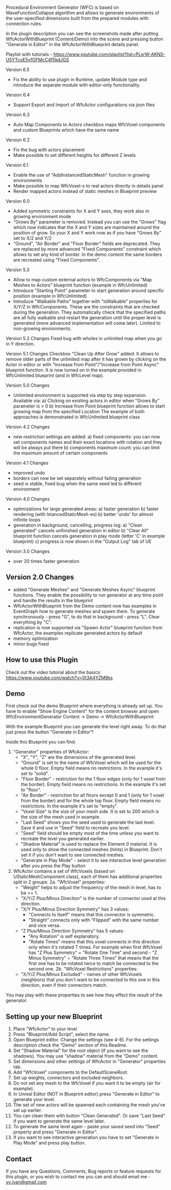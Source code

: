 Procedural Environment Generator (WFC) is based on WaveFunctionCollapse algorithm and allows to generate environments of the user-specified dimensions built from the prepared modules with connection rules.

In the plugin description you can see the screenshots made after putting WfcActorWithBlueprint (Content/Demo) into the scene and pressing button "Generate in Editor" in the WfcActorWithBlueprint details panel.

Playlist with tutorials - https://www.youtube.com/playlist?list=PLsrW-AKNS-U5YTcoE5yfGFMcC4f5kdJGS

Version 6.5
 - Fix the ability to use plugin in Runtime, update Module type and introduce the separate module with editor-only functionality.

Version 6.4
 - Support Export and Import of WfcActor configurations via json files

Version 6.3
 - Auto Map Components to Actors checkbox maps WfcVoxel components and custom Blueprints which have the same name

Version 6.2
 - Fix the bug with actors placement
 - Make possible to set different heights for different Z levels

Version 6.1
 - Enable the use of "AddInstancedStaticMesh" function in growing environments
 - Make possible to map WfcVoxel-s to real actors directly in details panel
 - Render mapped actors instead of static meshes in Blueprint preview

Version 6.0
 - Added symmetric constraints for X and Y axes, they work also in growing environment mode
 - "Grows By" parameter is removed. Instead you can use the "Grows" flag which now indicates that the X and Y sizes
   are maintained around the position of grow. So your X and Y work now as if you have "Grows By" set to X/2 and Y/2
 - "Ground", "Air Border" and "Floor Border" fields are deprecated. They are replaced by more advanced
   "Fixed Components" constraint which allows to set any kind of border. In the demo content the same borders are
   recreated using "Fixed Components".

Version 5.3
 - Allow to map custom external actors to WfcComponents via "Map Meshes to Actors" blueprint function (example in WfcUnlimited)
 - Introduce "Starting Point" parameter to start generation around specific position (example in WfcUnlimited)
 - Introduce "Walkable Paths" together with "IsWalkable" properlies for X/Y/Z in WfcComponents. These are the constraints
   that are checked during the generation. They automatically check that the specified paths are all fully walkable and restart
   the generation until the proper level is generated (more advanced implementation will come later). Limited to non-growing environments.

Version 5.2 Changes
 Fixed bug with wholes in unlimited map when you go in Y direction.

Version 5.1 Changes
 Checkbox "Clean Up After Grow" added. It allows to remove older parts of the unlimited map after
 it has grown by clicking on the Actor in editor or with "Increase from Point"/"Increase from Point Async"
 blueprint function. It is now turned on in the example provided in WfcUnlimited blueprint (and in WfcLevel map).

Version 5.0 Changes
 - Unlimited environment is supported via step by step expansion.
   Available via:
    a) Clicking on existing actors in editor when "Grows By" parameter is > 0
    b) Increase from Point blueprint function allows to start growing map from the specified Location
   The example of both approaches is demonstrated in WfcUnlimited blueprint class

Version 4.2 Changes
 - new restriction settings are added:
   a) fixed components: you can now set components names and their exact locations with rotation and they will be always put there
   b) components maximum count: you can limit the maximum amount of certain components

Version 4.1 Changes
 - improved undo
 - borders can now be set separately without failing generation
 - seed is stable, fixed bug when the same seed led to different environment

Version 4.0 Changes
 - optimizations for large generated areas:
   a) faster generation
   b) faster rendering (with IstancedStaticMesh-es)
   b) better 'undo' for almost infinite loops
 - generation in background, cancelling, progress log:
   a) "Clean generated" cancels unfinished generation in editor
   b) "Clear All" blueprint function cancels generation in play mode (letter 'C' in example blueprint)
   c) progress is now shown in the "Output Log" tab of UE

Version 3.0 Changes
 - over 20 times faster generation

Version 2.0 Changes
-------------
 - added "Generate Meshes" and "Generate Meshes Async" blueprint functions. They enable the possibility to run generator at any time
   point and handle the results in the blueprint
 - WfcActorWithBlueprint from the Demo content now has examples in EventGraph how to generate meshes and spawn them.
   To generate synchronously - press "G", to do that in background - press "L". Clear everything by "C".
 - replication is now supported via "Spawn Actor" blueprint function from WfcActor, the examples replicate generated actors by default
 - memory optimization
 - minor bugs fixed

How to use this Plugin
-------------

Check out the video tutorial about the basics: https://www.youtube.com/watch?v=0t3A4YZM6ks

Demo
-------------
First check out the demo Blueprint where everything is already set up.
You have to enable "Show Engine Content" for the content browser and open WfcEnvironmentGenerator Content -> Demo -> WfcActorWithBlueprint

With the example Blueprint you can generate the level right away.
To do that just press the button "Generate in Editor"!

Inside this Blueprint you can find:
1. "Generator" properties of WfcActor:
   - "X", "Y", "Z" are the dimensions of the generated level.
   - "Ground" is set to the name of WfcVoxel which will be used for the whole 0 floor. Empty field means no restrictions.
     In the example it's set to "solid".
   - "Floor Border" - restriction for the 1 floor edges (only for 1 voxel from the border). Empty field means no restrictions.
     In the example it's set to "floor".
   - "Air Border" - restriction for all floors except 0 and 1 (only for 1 voxel from the border) and for the whole top floor.
     Empty field means no restrictions. In the example it's set to "empty".
   - "Voxel Size" is the size of your mesh side. It is set to 200 which is the size of the mesh used in example.
   - "Last Seed" shows you the seed used to generate the last level. Save it and use in "Seed" field to recreate you level.
   - "Seed" field should be empty most of the time unless you want to recreate the level you generated earlier.
   - "Shadow Material" is used to replace the Element 0 material. It is used only to show the connected meshes (hints) in Blueprint.
     Don't set it if you don't want to see connected meshes.
   - "Generate in Play Mode" - select it to see interactive level generation after you press the Play button
2. WfcActor contains a set of WfcVoxels (based on UStaticMeshComponent class), each of them has additional properties split in 2 groups:
 2a. "WfcVoxel" properties:
   - "Weight" helps to adjust the frequiency of the mesh in level, has to be >= 1.
   - "X/Y/Z Plus/Minus Direction" is the number of connector used at this direction.
   - "X/Y Plus/Minus Direction Symmetry" has 3 values:
     - "Connects to Itself" means that this connector is symmetric.
     - "Straight" connects only with "Flipped" with the same number and vice versa.
   - "Z Plus/Minus Direction Symmetry" has 5 values:
     - "Any Rotation" is self explanatory.
     - "Rotate <T> Times" means that this voxel connects in this direction only when it's rotated T times.
       For example when first WfcVoxel has "Z Plus Symmetry" = "Rotate One Time" and second - "Z Minus Symmetry" = "Rotate Three Times"
       that means that the first one has to be rotated twice to match be connected to the second one.
 2b. "WfcVoxel Restrictions" properties:
   - "X/Y/Z Plus/Minus Excluded" - names of other WfcVoxels (neighbors) that you don't want to be connected to this one in this direction,
     even if their connectors match.

You may play with these properties to see how they effect the result of the generator.

Setting up your new Blueprint
-------------

1. Place "WfcActor" to your level
2. Press "Blueprint/Add Script", select the name.
3. Open Blueprint editor. Change the settings (see 4-8).
   For the settings description check the "Demo" section of this Readme.
4. Set "Shadow Material" for the root object (if you want to see the shadows). You may use "shadow" material from the "Demo" content.
5. Set dimensions and other settings of WfcActor in "Generator" properties tab.
6. Add "WfcVoxel" components to the DefaultSceneRoot.
7. Set up weights, connectors and excluded neighbors.
8. Do not set any mesh to the WfcVoxel if you want it to be empty (air for example).
9. In Unreal Editor (NOT in Blueprint editor) press "Generate in Editor" to generate your level.
10. The set of new actors will be spawned each containing the mesh you've set up earlier.
11. You can clean them with button "Clean Generated". Or save "Last Seed" if you want to generate the same level later.
12. To generate the same level again - paste your saved seed into "Seed" property and press "Generate in Editor".
13. If you want to see interactive generation you have to set "Generate in Play Mode" and press play button.

Contact
-------------
If you have any Questions, Comments, Bug reports or feature requests for this plugin, or you wish to contact me you can and should email me - yv.ivan@gmail.com
